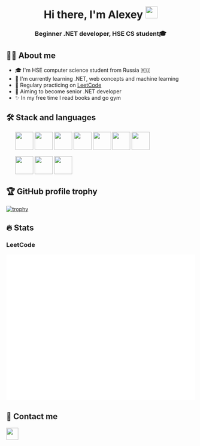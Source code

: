 <h1 align="center">Hi there, I'm Alexey</a> 
<img src="https://github.com/AKisliy/AKisliy/assets/124510676/7a3a4957-4a67-4aa2-b21c-a146fd30d6a9" height="32" width="32"/></h1>
<h3 align="center">Beginner .NET developer, HSE CS student🎓</h3>

## 👨‍💻 About me
- 🎓 I'm HSE computer science student from Russia 🇷🇺
- 🌱 I'm currently learning .NET, web concepts and machine learning
- 🧠 Regulary practicing on [LeetCode](https://leetcode.com/u/Kisliy/)
- 🎯 Aiming to become senior .NET developer
- ✨ In my free time I read books and go gym

## 🛠️ Stack and languages

<ul>
<img  height="48" width="48" src="https://cdn.jsdelivr.net/gh/devicons/devicon@latest/icons/dotnetcore/dotnetcore-original.svg" />
<img height="48" width="48" src="https://cdn.jsdelivr.net/gh/devicons/devicon@latest/icons/postgresql/postgresql-original.svg" />    
<img height="48" width="48" src="https://cdn.jsdelivr.net/gh/devicons/devicon@latest/icons/docker/docker-original.svg" />
<img height="48" width="48" src="https://cdn.jsdelivr.net/gh/devicons/devicon@latest/icons/rabbitmq/rabbitmq-original.svg" />
<img height="48" width="48" src="https://cdn.jsdelivr.net/gh/devicons/devicon@latest/icons/git/git-original.svg" />
<img height="48" width="48" src="https://cdn.simpleicons.org/gnubash" />     
<img height="48" width="48" src="https://cdn.jsdelivr.net/gh/devicons/devicon@latest/icons/numpy/numpy-plain.svg" />     
</ul>
<ul>
  <img  height="48" width="48" src="https://cdn.jsdelivr.net/gh/devicons/devicon@latest/icons/csharp/csharp-original.svg" />
  <img height="48" width="48" src="https://cdn.jsdelivr.net/gh/devicons/devicon@latest/icons/cplusplus/cplusplus-original.svg" />
  <img height="48" width="48" src="https://cdn.jsdelivr.net/gh/devicons/devicon@latest/icons/python/python-original.svg" />     
</ul>

## 🏆 GitHub profile trophy
[![trophy](https://github-profile-trophy.vercel.app/?username=AKisliy&theme=onedark&column=3&row=1)](https://github.com/ryo-ma/github-profile-trophy)

## 🔥 Stats
### LeetCode 
![LeetCode stats](metrics.plugin.leetcode.svg)


## 🤳 Contact me
<img height="32" width="32" src="https://cdn.simpleicons.org/telegram/26a5e4" />
<!---
AKisliy/AKisliy is a ✨ special ✨ repository because its `README.md` (this file) appears on your GitHub profile.
You can click the Preview link to take a look at your changes.
--->
